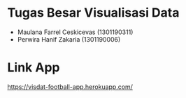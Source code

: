 # Tugas Besar Visualisasi Data
- Maulana Farrel Ceskicevas (1301190311)
- Perwira Hanif Zakaria (1301190006)

# Link App
https://visdat-football-app.herokuapp.com/

